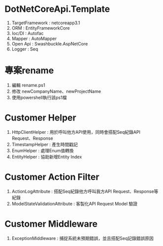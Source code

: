 # DotNetCoreApi.Template
1. TargetFramework : netcoreapp3.1
2. ORM : EntityFrameworkCore
3. Ioc/DI : Autofac
4. Mapper : AutoMapper
5. Open Api : Swashbuckle.AspNetCore
6. Logger : Seq

# 專案rename
1. 編輯 rename.ps1
2. 修改 newCompanyName、newProjectName
3. 使用powershell執行該ps1檔

# Customer Helper
1. HttpClientHelper : 用於呼叫他方API使用，同時會搭配Seq紀錄API Request、Response
2. TimestampHelper : 產生時間戳記
3. EnumHelper : 處理Enum值轉換
4. EntityHelper : 協助新增Entity Index

# Customer Action Filter
1. ActionLogAttribute : 搭配Seq紀錄他方呼叫我方API Request、Response等紀錄
2. ModelStateValidationAttribute : 客製化API Request Model 驗證

# Customer Middleware
1. ExceptionMiddleware : 捕捉系統未預期錯誤，並且搭配Seq記錄錯誤原因

